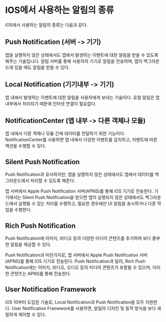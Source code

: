 # IOS에서 사용하는 알림의 종류
iOS에서 사용하는 알림의 종류는 다음과 같다.

## Push Notification (서버 -> 기기)
앱을 실행하지 않은 상태에서도 앱에서 발생하는 이벤트에 대한 알림을 받을 수 있도록 해주는 기술입니다. 알림 서버를 통해 사용자의 기기로 알림을 전송하며, 앱이 백그라운드에 있을 때도 알림을 받을 수 있다.

## Local Notification (기기내부 -> 기기)
앱 내에서 발생하는 이벤트에 대한 알림을 사용자에게 보내는 기술이다. 로컬 알림은 앱 내부에서 처리되기 때문에 인터넷 연결이 필요없다.

## NotificationCenter (앱 내부 -> 다른 객체나 모듈)
앱 내에서 다른 객체나 모듈 간에 데이터를 전달하기 위한 기능이다. NotificationCenter를 사용하면 앱 내에서 다양한 이벤트를 감지하고, 이벤트에 따른 액션을 수행할 수 있다.

## Silent Push Notification 
Push Notification과 유사하지만, 앱을 실행하지 않은 상태에서도 앱에서 데이터를 백그라운드에서 처리할 수 있도록 해준다.

앱 서버에서 Apple Push Notification 서버(APNS)를 통해 iOS 기기로 전송한다. 기기에서는 Silent Push Notification을 받으면 앱이 실행되지 않은 상태에서도 백그라운드에서 실행될 수 있는 처리를 수행하고, 필요한 경우에만 UI 알림을 표시하거나 다른 작업을 수행한다.

## Rich Push Notification
Push Notification에 이미지, 비디오 등의 다양한 미디어 콘텐츠를 추가하여 보다 풍부한 알림을 제공할 수 있다.

Push Notification과 마찬가지로, 앱 서버에서 Apple Push Notification 서버(APNS)를 통해 iOS 기기로 전송된다. Push Notification과 달리, Rich Push Notification에는 이미지, 비디오, 오디오 등의 미디어 콘텐츠가 포함될 수 있으며, 이러한 콘텐츠는 APNS를 통해 전송한다.



## User Notification Framework
iOS 10부터 도입된 기술로, Local Notification과 Push Notification을 모두 지원한다. User Notification Framework를 사용하면, 알림의 디자인 및 동작 방식을 보다 세밀하게 제어할 수 있다.
